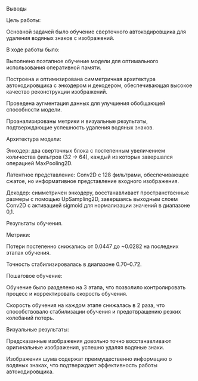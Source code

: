 Выводы

Цель работы:

Основной задачей было обучение сверточного автокодировщика для удаления водяных знаков с изображений.

В ходе работы было:

Выполнено поэтапное обучение модели для оптимального использования оперативной памяти.

Построена и оптимизирована симметричная архитектура автокодировщика с энкодером и декодером, обеспечивающая высокое качество реконструкции изображений.

Проведена аугментация данных для улучшения обобщающей способности модели.

Проанализированы метрики и визуальные результаты, подтверждающие успешность удаления водяных знаков.


Архитектура модели:

Энкодер: два сверточных блока с постепенным увеличением количества фильтров (32 → 64), каждый из которых завершался операцией MaxPooling2D.

Латентное представление: Conv2D с 128 фильтрами, обеспечивающее сжатое, но информативное представление входного изображения.

Декодер: симметричен энкодеру, восстанавливает пространственные размеры с помощью UpSampling2D, завершаясь выходным слоем Conv2D с активацией sigmoid для нормализации значений в диапазоне 0,1.


Результаты обучения.

Метрики:

Потери постепенно снижались от 0.0447 до ~0.0282 на последних этапах обучения.

Точность стабилизировалась в диапазоне 0.70–0.72.


Пошаговое обучение:

Обучение было разделено на 3 этапа, что позволило контролировать процесс и корректировать скорость обучения.

Скорость обучения на каждом этапе снижалась в 2 раза, что способствовало стабилизации обучения и предотвращению резких колебаний потерь.


Визуальные результаты:

Предсказанные изображения довольно точно восстанавливают оригинальные изображения, успешно удаляя водяные знаки.

Изображения шума содержат преимущественно информацию о водяных знаках, что подтверждает эффективность работы автокодировщика.

